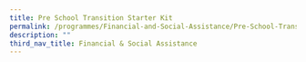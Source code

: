 ```yaml
---
title: Pre School Transition Starter Kit
permalink: /programmes/Financial-and-Social-Assistance/Pre-School-Transition-Starter-Kit
description: ""
third_nav_title: Financial & Social Assistance
---
```

